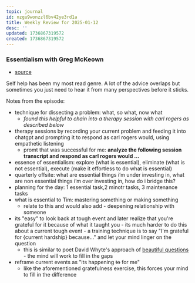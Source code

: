 ```yaml
---
topic: journal
id: nzgu9wonzzl6bv42ye3rd1a
title: Weekly Review for 2025-01-12
desc: ''
updated: 1736867319572
created: 1736867319572
---
```


### Essentialism with Greg McKeown
- [source](https://overcast.fm/+AAKebvKh6nE)

Self help has been my most read genre. A lot of the advice overlaps but sometimes you just need to hear it from many perspectives before it sticks. 

Notes from the episode:

- technique for dissecting a problem: what, so what, now what
    - *found this helpful to chain into a therapy session with carl rogers as described below*
- therapy sessions by recording your current problem and feeding it into chatgpt and prompting it to respond as carl rogers would, using empathetic listening
    - promt that was successful for me: **analyze the following session transcript and respond as carl rogers would ...**
- essence of essentialism: explore (what is essential), eliminate (what is not essential), execute (make it effortless to do what is essential)
- quarterly offsite: what are essential things i’m under investing in, what are non essential things i’m over investing in, how do i bridge this?
- planning for the day: 1 essential task,2 minotr tasks, 3 maintenance tasks
- what is essential to Tim: mastering something or making something
    - relate to this and would also add - deepening relationship with someone
- its "easy" to look back at tough event and later realize that you're grateful for it because of what it taught you - its much harder to do this about a current tough event - a training technique is to say "I'm grateful for {current hardship} because..." and let your mind linger on the question
    - this is similar to poet David Whyte's approach of [beautiful questions](https://lifecurator.co/life/all-the-beautiful-questions-that-david-whyte-asked-me) - the mind will work to fill in the gaps
- reframe current events as "its happening ~~to~~ for me"
    - like the aforementioned gratefulness exercise, this forces your mind to fill in the difference
